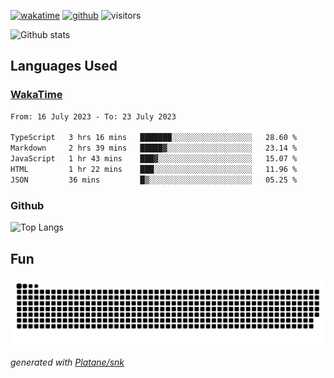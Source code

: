 [![wakatime](https://wakatime.com/badge/user/82c377cd-a54c-404c-b7df-177b313ca539.svg)](https://wakatime.com/@82c377cd-a54c-404c-b7df-177b313ca539)
[![github](https://img.shields.io/github/followers/xinthose?logo=github&style=plastic)](https://github.com/alanhamlett?tab=followers)
![visitors](https://visitor-badge.glitch.me/badge?page_id=xinthose&left_color=green&right_color=red)

![Github stats](https://github-readme-stats.vercel.app/api?username=xinthose&show_icons=true&theme=radical&count_private=true)

## Languages Used

### [WakaTime](https://wakatime.com/)
<!--START_SECTION:waka-->

```txt
From: 16 July 2023 - To: 23 July 2023

TypeScript   3 hrs 16 mins   ███████░░░░░░░░░░░░░░░░░░   28.60 %
Markdown     2 hrs 39 mins   █████▓░░░░░░░░░░░░░░░░░░░   23.14 %
JavaScript   1 hr 43 mins    ███▓░░░░░░░░░░░░░░░░░░░░░   15.07 %
HTML         1 hr 22 mins    ███░░░░░░░░░░░░░░░░░░░░░░   11.96 %
JSON         36 mins         █▒░░░░░░░░░░░░░░░░░░░░░░░   05.25 %
```

<!--END_SECTION:waka-->

### Github

![Top Langs](https://github-readme-stats.vercel.app/api/top-langs/?username=xinthose)

## Fun
![github contribution grid snake animation](https://raw.githubusercontent.com/xinthose/xinthose/output/github-contribution-grid-snake.svg)

_generated with [Platane/snk](https://github.com/Platane/snk)_
